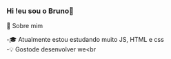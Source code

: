 ### Hi !eu sou o Bruno👋
👨  Sobre mim<br>

-🎓  Atualmente estou estudando muito  JS, HTML e css<br>
-💡  Gostode desenvolver we<br



<!--  
**BrunodaSilvaLeite/BrunodaSilvaLeite** is a ✨ _special_ ✨ repository because its `README.md` (this file) appears on your GitHub profile.
👨  Sobre mim<br>

-🎓  Atualmente estou estudando muito  JS, HTML e css<br>
-💡  Go sto   de desenvolver we<br >
- 💬 Ask me about ...
- 📫 How to reach me: ...
- ⚡ Fun fact: ...
-->
